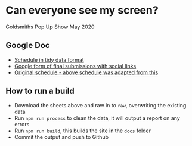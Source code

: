 # Can everyone see my screen?

Goldsmiths Pop Up Show May 2020

## Google Doc

- [Schedule in tidy data format](https://docs.google.com/spreadsheets/d/1PLsk6MgvP7PwRUIpnyXuSI-HxLkBr6F9IXe2yyzqILo/edit#gid=0)
- [Google form of final submissions with social links](https://docs.google.com/spreadsheets/d/1MhbU4lBGUuNYMPz77Qdo86Rlj-9H-kMq6R8a-a-I9Vc/edit)
- [Original schedule - above schedule was adapted from this](https://docs.google.com/spreadsheets/d/1-e2Q15Gr9izaPOxXPwiRYBRzFk7TuVAJ8zNdh4h5P_E/edit?ts=5ec84caf#gid=0)

## How to run a build

- Download the sheets above and raw in to `raw`, overwriting the existing data
- Run `npm run process` to clean the data, it will output a report on any errors
- Run `npm run build`, this builds the site in the `docs` folder
- Commit the output and push to Github

